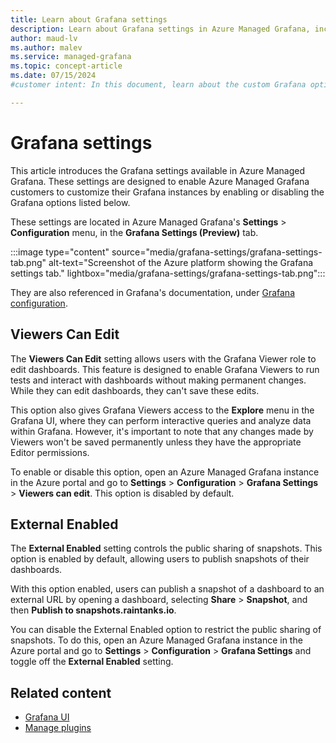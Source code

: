 ```yaml
---
title: Learn about Grafana settings
description: Learn about Grafana settings in Azure Managed Grafana, including Viewers can Edit and External Enabled.
author: maud-lv
ms.author: malev
ms.service: managed-grafana
ms.topic: concept-article
ms.date: 07/15/2024
#customer intent: In this document, learn about the custom Grafana options available in the Grafana settings tab, in Azure Managed Grafana.

---
```


# Grafana settings

This article introduces the Grafana settings available in Azure Managed Grafana. These settings are designed to enable Azure Managed Grafana customers to customize their Grafana instances by enabling or disabling the Grafana options listed below.

These settings are located in Azure Managed Grafana's **Settings** > **Configuration** menu, in the **Grafana Settings (Preview)** tab.

:::image type="content" source="media/grafana-settings/grafana-settings-tab.png" alt-text="Screenshot of the Azure platform showing the Grafana settings tab." lightbox="media/grafana-settings/grafana-settings-tab.png":::

They are also referenced in Grafana's documentation, under [Grafana configuration](https://grafana.com/docs/grafana/latest/setup-grafana/configure-grafana/). 

## Viewers Can Edit

The **Viewers Can Edit** setting allows users with the Grafana Viewer role to edit dashboards. This feature is designed to enable Grafana Viewers to run tests and interact with dashboards without making permanent changes. While they can edit dashboards, they can't save these edits.

This option also gives Grafana Viewers access to the **Explore** menu in the Grafana UI, where they can perform interactive queries and analyze data within Grafana. However, it's important to note that any changes made by Viewers won't be saved permanently unless they have the appropriate Editor permissions.

To enable or disable this option, open an Azure Managed Grafana instance in the Azure portal and go to **Settings** > **Configuration** > **Grafana Settings** > **Viewers can edit**. This option is disabled by default.

## External Enabled

The **External Enabled** setting controls the public sharing of snapshots. This option is enabled by default, allowing users to publish snapshots of their dashboards. 

With this option enabled, users can publish a snapshot of a dashboard to an external URL by opening a dashboard, selecting **Share** > **Snapshot**, and then **Publish to snapshots.raintanks.io**.

You can disable the External Enabled option to restrict the public sharing of snapshots. To do this, open an Azure Managed Grafana instance in the Azure portal and go to **Settings** > **Configuration** > **Grafana Settings** and toggle off the **External Enabled** setting.

## Related content

- [Grafana UI](grafana-app-ui.md)
- [Manage plugins](how-to-manage-plugins.md)

